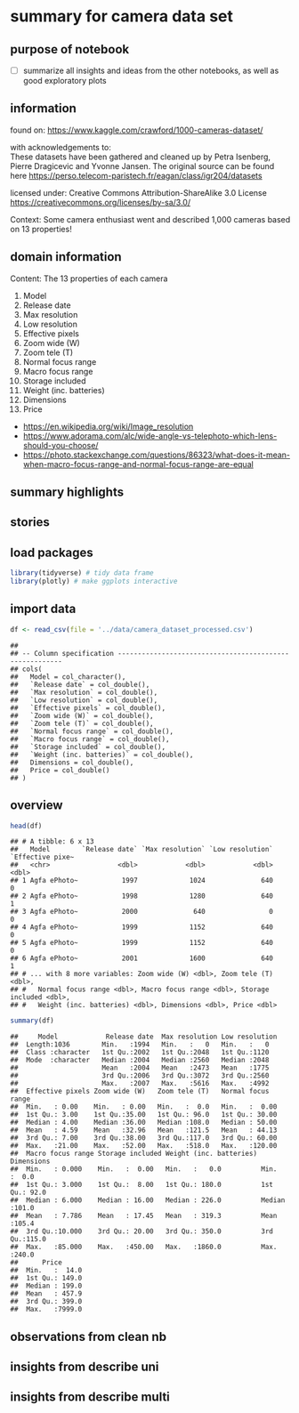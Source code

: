 summary for camera data set
================

## purpose of notebook

-   [ ] summarize all insights and ideas from the other notebooks, as
    well as good exploratory plots

## information

found on: <https://www.kaggle.com/crawford/1000-cameras-dataset/>

with acknowledgements to:  
These datasets have been gathered and cleaned up by Petra Isenberg,
Pierre Dragicevic and Yvonne Jansen. The original source can be found
here <https://perso.telecom-paristech.fr/eagan/class/igr204/datasets>

licensed under: Creative Commons Attribution-ShareAlike 3.0 License
<https://creativecommons.org/licenses/by-sa/3.0/>

Context: Some camera enthusiast went and described 1,000 cameras based
on 13 properties!

## domain information

Content: The 13 properties of each camera  
1. Model  
2. Release date  
3. Max resolution  
4. Low resolution  
5. Effective pixels  
6. Zoom wide (W)  
7. Zoom tele (T)  
8. Normal focus range  
9. Macro focus range  
10. Storage included  
11. Weight (inc. batteries)  
12. Dimensions  
13. Price

-   <https://en.wikipedia.org/wiki/Image_resolution>
-   <https://www.adorama.com/alc/wide-angle-vs-telephoto-which-lens-should-you-choose/>
-   <https://photo.stackexchange.com/questions/86323/what-does-it-mean-when-macro-focus-range-and-normal-focus-range-are-equal>

## summary highlights

## stories

## load packages

``` r
library(tidyverse) # tidy data frame
library(plotly) # make ggplots interactive
```

## import data

``` r
df <- read_csv(file = '../data/camera_dataset_processed.csv')
```

    ## 
    ## -- Column specification --------------------------------------------------------
    ## cols(
    ##   Model = col_character(),
    ##   `Release date` = col_double(),
    ##   `Max resolution` = col_double(),
    ##   `Low resolution` = col_double(),
    ##   `Effective pixels` = col_double(),
    ##   `Zoom wide (W)` = col_double(),
    ##   `Zoom tele (T)` = col_double(),
    ##   `Normal focus range` = col_double(),
    ##   `Macro focus range` = col_double(),
    ##   `Storage included` = col_double(),
    ##   `Weight (inc. batteries)` = col_double(),
    ##   Dimensions = col_double(),
    ##   Price = col_double()
    ## )

## overview

``` r
head(df)
```

    ## # A tibble: 6 x 13
    ##   Model        `Release date` `Max resolution` `Low resolution` `Effective pixe~
    ##   <chr>                 <dbl>            <dbl>            <dbl>            <dbl>
    ## 1 Agfa ePhoto~           1997             1024              640                0
    ## 2 Agfa ePhoto~           1998             1280              640                1
    ## 3 Agfa ePhoto~           2000              640                0                0
    ## 4 Agfa ePhoto~           1999             1152              640                0
    ## 5 Agfa ePhoto~           1999             1152              640                0
    ## 6 Agfa ePhoto~           2001             1600              640                1
    ## # ... with 8 more variables: Zoom wide (W) <dbl>, Zoom tele (T) <dbl>,
    ## #   Normal focus range <dbl>, Macro focus range <dbl>, Storage included <dbl>,
    ## #   Weight (inc. batteries) <dbl>, Dimensions <dbl>, Price <dbl>

``` r
summary(df)
```

    ##     Model            Release date  Max resolution Low resolution
    ##  Length:1036        Min.   :1994   Min.   :   0   Min.   :   0  
    ##  Class :character   1st Qu.:2002   1st Qu.:2048   1st Qu.:1120  
    ##  Mode  :character   Median :2004   Median :2560   Median :2048  
    ##                     Mean   :2004   Mean   :2473   Mean   :1775  
    ##                     3rd Qu.:2006   3rd Qu.:3072   3rd Qu.:2560  
    ##                     Max.   :2007   Max.   :5616   Max.   :4992  
    ##  Effective pixels Zoom wide (W)   Zoom tele (T)   Normal focus range
    ##  Min.   : 0.00    Min.   : 0.00   Min.   :  0.0   Min.   :  0.00    
    ##  1st Qu.: 3.00    1st Qu.:35.00   1st Qu.: 96.0   1st Qu.: 30.00    
    ##  Median : 4.00    Median :36.00   Median :108.0   Median : 50.00    
    ##  Mean   : 4.59    Mean   :32.96   Mean   :121.5   Mean   : 44.13    
    ##  3rd Qu.: 7.00    3rd Qu.:38.00   3rd Qu.:117.0   3rd Qu.: 60.00    
    ##  Max.   :21.00    Max.   :52.00   Max.   :518.0   Max.   :120.00    
    ##  Macro focus range Storage included Weight (inc. batteries)   Dimensions   
    ##  Min.   : 0.000    Min.   :  0.00   Min.   :   0.0          Min.   :  0.0  
    ##  1st Qu.: 3.000    1st Qu.:  8.00   1st Qu.: 180.0          1st Qu.: 92.0  
    ##  Median : 6.000    Median : 16.00   Median : 226.0          Median :101.0  
    ##  Mean   : 7.786    Mean   : 17.45   Mean   : 319.3          Mean   :105.4  
    ##  3rd Qu.:10.000    3rd Qu.: 20.00   3rd Qu.: 350.0          3rd Qu.:115.0  
    ##  Max.   :85.000    Max.   :450.00   Max.   :1860.0          Max.   :240.0  
    ##      Price       
    ##  Min.   :  14.0  
    ##  1st Qu.: 149.0  
    ##  Median : 199.0  
    ##  Mean   : 457.9  
    ##  3rd Qu.: 399.0  
    ##  Max.   :7999.0

## observations from clean nb

## insights from describe uni

## insights from describe multi
